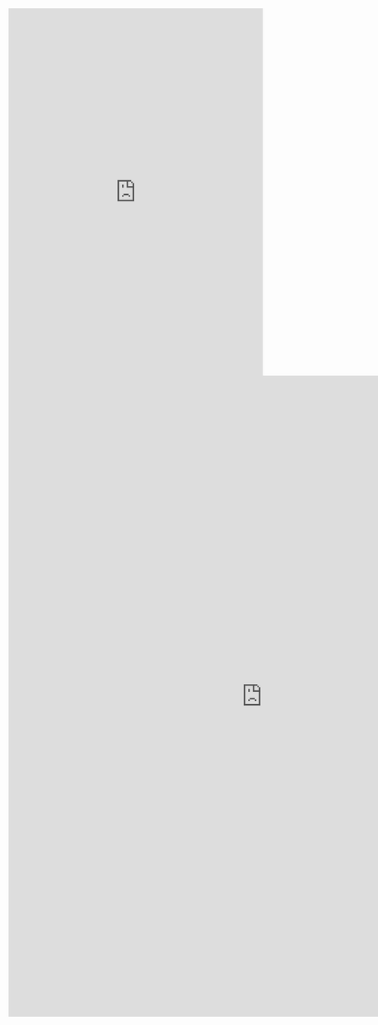 <center><iframe src="https://public.tableau.com/views/COVID-19DefiningHealthDisparities_15888089233180/Dashboard1?:display_count=y&publish=yes&:origin=viz_share_link" width="100%" height="727" frameborder="0"></iframe></center>
<center><iframe src="https://public.tableau.com/views/Top100_15892160254390/Dashboard1?:display_count=y&publish=yes&:origin=viz_share_link" width="1004" height="1269" frameborder="0"></iframe></center>
